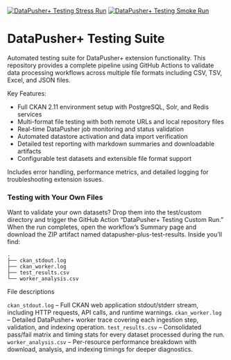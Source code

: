 [![DataPusher+ Testing Stress Run](https://github.com/dathere/datapusher-plus_testing/actions/workflows/runner.yml/badge.svg)](https://github.com/dathere/datapusher-plus_testing/actions/workflows/runner.yml)
[![DataPusher+ Testing Smoke Run](https://github.com/dathere/datapusher-plus_testing/actions/workflows/main.yml/badge.svg)](https://github.com/dathere/datapusher-plus_testing/actions/workflows/main.yml)
# DataPusher+ Testing Suite
Automated testing suite for DataPusher+ extension functionality. This repository provides a complete pipeline using GitHub Actions to validate data processing workflows across multiple file formats including CSV, TSV, Excel, and JSON files.

Key Features:
- Full CKAN 2.11 environment setup with PostgreSQL, Solr, and Redis services
- Multi-format file testing with both remote URLs and local repository files
- Real-time DataPusher job monitoring and status validation
- Automated datastore activation and data import verification
- Detailed test reporting with markdown summaries and downloadable artifacts
- Configurable test datasets and extensible file format support

Includes error handling, performance metrics, and detailed logging for troubleshooting extension issues.

### Testing with Your Own Files

Want to validate your own datasets? Drop them into the test/custom directory and trigger the GitHub Action “DataPusher+ Testing Custom Run.”
When the run completes, open the workflow’s Summary page and download the ZIP artifact named datapusher-plus-test-results.
Inside you’ll find:
```
.
├── ckan_stdout.log
├── ckan_worker.log
├── test_results.csv
└── worker_analysis.csv
```

File descriptions

`ckan_stdout.log` – Full CKAN web application stdout/stderr stream, including HTTP requests, API calls, and runtime warnings.
`ckan_worker.log` – Detailed DataPusher+ worker trace covering each ingestion step, validation, and indexing operation.
`test_results.csv` – Consolidated pass/fail matrix and timing stats for every dataset processed during the run.
`worker_analysis.csv` – Per-resource performance breakdown with download, analysis, and indexing timings for deeper diagnostics.
